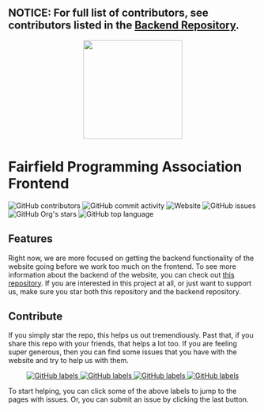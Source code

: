 **NOTICE**: For full list of contributors, see contributors listed in the [Backend Repository](https://github.com/fairfield-programming/backend-server/).
-----

<p align="center">
<img width="200" src="https://raw.githubusercontent.com/fairfield-programming/backend-server/d84cd53499177b9069d3a0a72c80701627190c18/.github/media/logo-full.svg">
</p>

# Fairfield Programming Association Frontend

<p align="left">
<img src="https://img.shields.io/github/contributors/fairfield-programming/fairfield-programming.github.io" alt="GitHub contributors">
<img src="https://img.shields.io/github/commit-activity/w/fairfield-programming/fairfield-programming.github.io" alt="GitHub commit activity">
<img src="https://img.shields.io/website?down_color=lightgrey&down_message=offline&up_color=blue&up_message=online&url=https%3A%2F%2Ffairfieldprogramming.org" alt="Website">
<img src="https://img.shields.io/github/issues/fairfield-programming/fairfield-programming.github.io" alt="GitHub issues">
<img src="https://img.shields.io/github/stars/fairfield-programming/fairfield-programming.github.io" alt="GitHub Org's stars">
<img src="https://img.shields.io/github/languages/top/fairfield-programming/fairfield-programming.github.io" alt="GitHub top language">
</p>

## Features

Right now, we are more focused on getting the backend functionality of the website going before we work too much on the frontend. To see more information about the backend of the website, you can check out [this repository](https://github.com/fairfield-programming/backend-server). If you are interested in this project at all, or just want to support us, make sure you star both this repository and the backend repository.

## Contribute

If you simply star the repo, this helps us out tremendiously. Past that, if you share this repo with your friends, that helps a lot too. If you are feeling super generous, then you can find some issues that you have with the website and try to help us with them.

<p align="center">

<a href="https://github.com/fairfield-programming/fairfield-programming.github.io/issues?q=label%3A%22good%20first%20issue%22">
<img alt="GitHub labels" src="https://img.shields.io/github/labels/fairfield-programming/fairfield-programming.github.io/good%20first%20issue">
</a>
<a href="https://github.com/fairfield-programming/fairfield-programming.github.io/issues?q=label%3A%22help+wanted%22">
<img alt="GitHub labels" src="https://img.shields.io/github/labels/fairfield-programming/fairfield-programming.github.io/help%20wanted">
</a>
<a href="https://github.com/fairfield-programming/fairfield-programming.github.io/issues?q=label%3A%22bug%22">
<img alt="GitHub labels" src="https://img.shields.io/github/labels/fairfield-programming/fairfield-programming.github.io/bug">
</a>
<a href="https://github.com/fairfield-programming/fairfield-programming.github.io/issues?q=label%3A%22enhancement%22">
<img alt="GitHub labels" src="https://img.shields.io/github/labels/fairfield-programming/fairfield-programming.github.io/enhancement">
</a>

</p>

To start helping, you can click some of the above labels to jump to the pages with issues. Or, you can submit an issue by clicking the last button.
